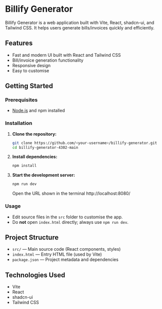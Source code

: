 # Billify Generator

Billify Generator is a web application built with Vite, React, shadcn-ui, and Tailwind CSS. It helps users generate bills/invoices quickly and efficiently.

## Features

- Fast and modern UI built with React and Tailwind CSS
- Bill/invoice generation functionality
- Responsive design
- Easy to customise

## Getting Started

### Prerequisites

- [Node.js](https://nodejs.org/) and npm installed

### Installation

1. **Clone the repository:**
   ```sh
   git clone https://github.com/<your-username>/billify-generator.git
   cd billify-generator-4302-main
   ```

2. **Install dependencies:**
   ```sh
   npm install
   ```

3. **Start the development server:**
   ```sh
   npm run dev
   ```
   Open the URL shown in the terminal http://localhost:8080/

### Usage

- Edit source files in the `src` folder to customise the app.
- Do **not** open `index.html` directly; always use `npm run dev`.

## Project Structure

- `src/` — Main source code (React components, styles)
- `index.html` — Entry HTML file (used by Vite)
- `package.json` — Project metadata and dependencies

## Technologies Used

- Vite
- React
- shadcn-ui
- Tailwind CSS

